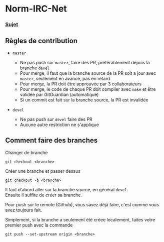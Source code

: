 # Norm-IRC-Net
### <a href="">Sujet</a>

## Règles de contribution

- `master`
  - Ne pas push sur `master`, faire des PR, préférablement depuis la branche `devel`
  - Pour merge, il faut que la branche source de la PR soit a jour avec `master`, seulement en avance, pas en retard
  - Pour merge, la PR doit être approuvée par 3 collaborateurs
  - Pour merge, le code de chaque PR doit compiler avec `make` et être validée par GitGuardian (automatique)
  - Si un commit est fait sur la branche source, la PR est invalidée

- `devel`
  - Ne pas push sur `devel` faire des PR
  - Aucune autre restriction ne s'applique

## Comment faire des branches
Changer de branche
```
git checkout <branche>
```

Créer une branche et passer dessus

```
git checkout -b <branche>
```

Il faut d'abord aller sur la branche source, en général `devel`. <br>
Ensuite il suffite de créer sa branche.

Pour push sur le remote (Github), vous savez déjà faire, c'est comme vous avez toujours fait.

Simplement, si la branche a seulement été créee localement, faites votre premier push avec la commande
```
git push --set-upstream origin <branche>
```
